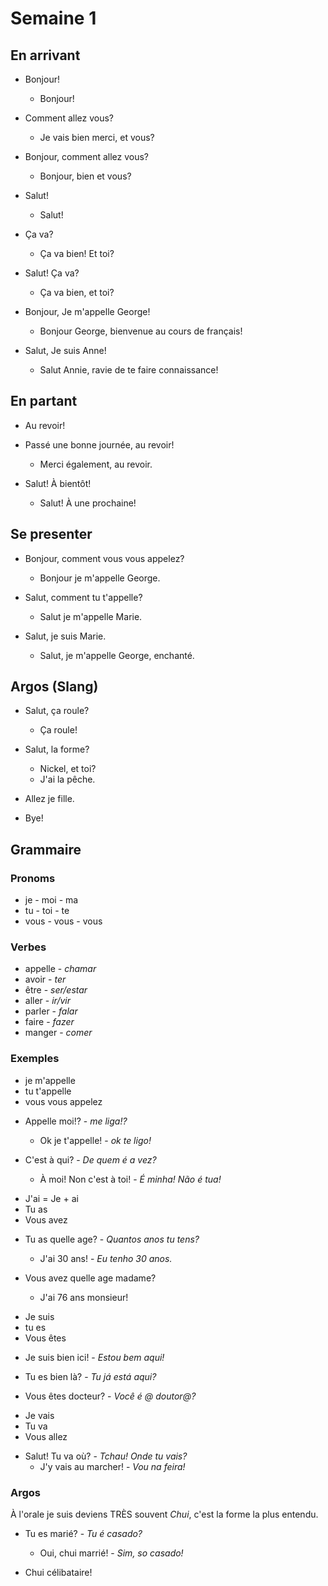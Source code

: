 

# Semaine 1

## En arrivant

- Bonjour!
  - Bonjour!

- Comment allez vous?
  - Je vais bien merci, et vous?

- Bonjour, comment allez vous?
  - Bonjour, bien et vous?
  
- Salut!
  - Salut!

- Ça va?
  - Ça va bien! Et toi?

- Salut! Ça va?
  - Ça va bien, et toi?
  
- Bonjour, Je m'appelle George!
  - Bonjour George, bienvenue au cours de français!

- Salut, Je suis Anne!
  - Salut Annie, ravie de te faire connaissance!

## En partant

- Au revoir!

- Passé une bonne journée, au revoir!
  - Merci également, au revoir.

- Salut! À bientôt!
  - Salut! À une prochaine!


## Se presenter

- Bonjour, comment vous vous appelez?
  - Bonjour je m'appelle George.

- Salut, comment tu t'appelle?
  - Salut je m'appelle Marie.

- Salut, je suis Marie.
  - Salut, je m'appelle George, enchanté.

## Argos (Slang)

- Salut, ça roule?
  - Ça roule!

- Salut, la forme?
  - Nickel, et toi?
  - J'ai la pêche.

- Allez je fille.

- Bye!  
  
## Grammaire

### Pronoms

* je - moi - ma
* tu - toi - te
* vous - vous - vous

### Verbes

* appelle - *chamar*
* avoir - *ter*
* être - *ser/estar*
* aller - *ir/vir*
* parler - *falar*
* faire - *fazer*
* manger - *comer*

### Exemples

* je m'appelle
* tu t'appelle
* vous vous appelez

- Appelle moi!? - *me liga!?*
  - Ok je t'appelle! - *ok te ligo!*

- C'est à qui? - *De quem é a vez?*
  - À moi! Non c'est à toi! - *É minha! Não é tua!*

* J'ai = Je + ai
* Tu as
* Vous avez

- Tu as quelle age? - *Quantos anos tu tens?*
  - J'ai 30 ans! - *Eu tenho 30 anos.*

- Vous avez quelle age madame?
  - J'ai 76 ans monsieur!

* Je suis
* tu es
* Vous êtes

- Je suis bien ici! - *Estou bem aqui!*

- Tu es bien là? - *Tu já está aqui?*

- Vous êtes docteur? - *Você é @ doutor@?*

* Je vais
* Tu va
* Vous allez

- Salut! Tu va où? - *Tchau! Onde tu vais?*
  - J'y vais au marcher! - *Vou na feira!*


### Argos

À l'orale je suis deviens TRÈS souvent *Chui*, c'est 
la forme la plus entendu.


- Tu es marié? - *Tu é casado?*
  - Oui, chui marrié! - *Sim, so casado!*

- Chui célibataire!

